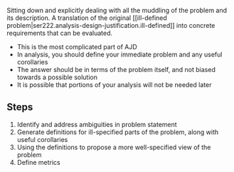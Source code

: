 
Sitting down and explicitly dealing with all the muddling of the problem and its description. A translation of the original [[ill-defined problem|ser222.analysis-design-justification.ill-defined]] into concrete requirements that can be evaluated.

- This is the most complicated part of AJD
- In analysis, you should define your immediate problem and any useful corollaries
- The answer should be in terms of the problem itself, and not biased towards a possible solution
- It is possible that portions of your analysis will not be needed later
## Steps
1. Identify and address ambiguities in problem statement
2. Generate definitions for ill-specified parts of the problem, along with useful corollaries
3. Using the definitions to propose a more well-specified view of the problem
4. Define metrics